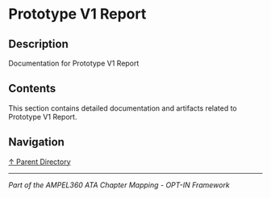 # Prototype V1 Report

## Description

Documentation for Prototype V1 Report

## Contents

This section contains detailed documentation and artifacts related to Prototype V1 Report.

## Navigation

[↑ Parent Directory](../README.md)

---

*Part of the AMPEL360 ATA Chapter Mapping - OPT-IN Framework*
